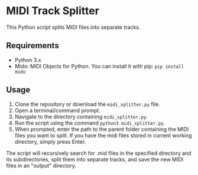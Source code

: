 # MIDI Track Splitter

This Python script splits MIDI files into separate tracks.

## Requirements

- Python 3.x
- Mido: MIDI Objects for Python. You can install it with pip: `pip install mido`

## Usage

1. Clone the repository or download the `midi_splitter.py` file.
2. Open a terminal/command prompt.
3. Navigate to the directory containing `midi_splitter.py`.
4. Run the script using the command `python3 midi_splitter.py`.
5. When prompted, enter the path to the parent folder containing the MIDI files you want to split. If you have the midi files stored in current working directory, simply press Enter.

The script will recursively search for .mid files in the specified directory and its subdirectories, split them into separate tracks, and save the new MIDI files in an "output" directory.
